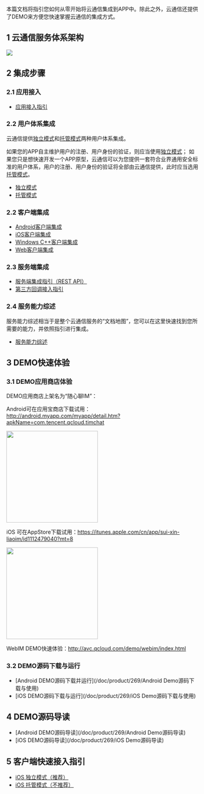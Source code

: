 
本篇文档将指引您如何从零开始将云通信集成到APP中。除此之外，云通信还提供了DEMO来方便您快速掌握云通信的集成方式。

## 1 云通信服务体系架构
![](//mccdn.qcloud.com/static/img/2537be0f0b0a8d68b2c8547f1979537f/image.png)

## 2 集成步骤
### 2.1 应用接入
- [应用接入指引](/doc/product/269/应用接入指引)

### 2.2 用户体系集成
云通信提供[独立模式](/doc/product/269/独立模式)和[托管模式](/doc/product/269/托管模式)两种用户体系集成。

如果您的APP自主维护用户的注册、用户身份的验证，则应当使用[独立模式](/doc/product/269/独立模式)；
如果您只是想快速开发一个APP原型，云通信可以为您提供一套符合业界通用安全标准的用户体系，用户的注册、用户身份的验证将全部由云通信提供，此时应当选用[托管模式](/doc/product/269/托管模式)。

- [独立模式](/doc/product/269/独立模式)
- [托管模式](/doc/product/269/托管模式)

### 2.2 客户端集成
- [Android客户端集成](/doc/product/269/概述（Android%20SDK）)
- [iOS客户端集成](/doc/product/269/概述（iOS%20SDK）)
- [Windows C++客户端集成](/doc/product/269/概述（Windows%20SDK）)
- [Web客户端集成](/doc/product/269/概述（Web%20SDK）)


### 2.3 服务端集成
- [服务端集成指引（REST API）](/doc/product/269/服务端集成指引)
- [第三方回调接入指引](/doc/product/269/第三方回调接入指引)

### 2.4 服务能力综述
服务能力综述相当于是整个云通信服务的“文档地图”，您可以在这里快速找到您所需要的能力，并依照指引进行集成。
- [服务能力综述](/doc/product/269/服务能力综述)

## 3 DEMO快速体验

### 3.1 DEMO应用商店体验

DEMO应用商店上架名为“随心聊IM”：

Android可在应用宝商店下载试用：http://android.myapp.com/myapp/detail.htm?apkName=com.tencent.qcloud.timchat

<img src="//mccdn.qcloud.com/static/img/e01479e7dffef3fee1c1a1e3a73b821e/image.png" width=240>

iOS 可在AppStore下载试用：https://itunes.apple.com/cn/app/sui-xin-liaoim/id1112479040?mt=8

<img src="//mccdn.qcloud.com/static/img/3965cb7c7c709a04267b5a6b6150436f/image.png" width=240 />

WebIM DEMO快速体验：http://avc.qcloud.com/demo/webim/index.html


### 3.2 DEMO源码下载与运行
- [Android DEMO源码下载并运行](/doc/product/269/Android Demo源码下载与使用)
- [iOS DEMO源码下载与运行](/doc/product/269/iOS Demo源码下载与使用)

## 4 DEMO源码导读
- [Android DEMO源码导读](/doc/product/269/Android Demo源码导读)
- [iOS DEMO源码导读](/doc/product/269/iOS Demo源码导读)

## 5 客户端快速接入指引
- [iOS 独立模式（推荐）](https://cloud.tencent.com/document/product/269/9269)
- [iOS 托管模式（不推荐）](https://cloud.tencent.com/document/product/269/9270)